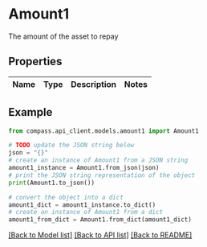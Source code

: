 # Amount1

The amount of the asset to repay

## Properties

Name | Type | Description | Notes
------------ | ------------- | ------------- | -------------

## Example

```python
from compass.api_client.models.amount1 import Amount1

# TODO update the JSON string below
json = "{}"
# create an instance of Amount1 from a JSON string
amount1_instance = Amount1.from_json(json)
# print the JSON string representation of the object
print(Amount1.to_json())

# convert the object into a dict
amount1_dict = amount1_instance.to_dict()
# create an instance of Amount1 from a dict
amount1_from_dict = Amount1.from_dict(amount1_dict)
```
[[Back to Model list]](../README.md#documentation-for-models) [[Back to API list]](../README.md#documentation-for-api-endpoints) [[Back to README]](../README.md)


